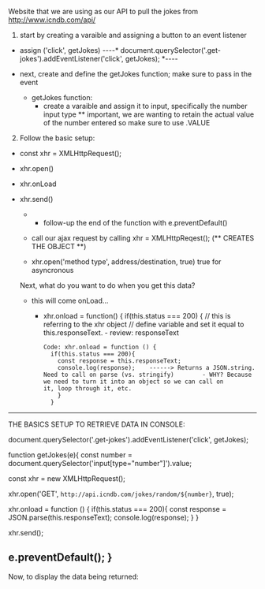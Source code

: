 
Website that we are using as our API to pull the jokes from
http://www.icndb.com/api/


1. start by creating a varaible and assigning a button to an event listener
- assign ('click', getJokes)
  ----*  document.querySelector('.get-jokes').addEventListener('click', getJokes);  *----

- next, create and define the getJokes function; make sure to pass in the event
  - getJokes function:
    - create a varaible and assign it to input, specifically the number input type
    ** important, we are wanting to retain the actual value of the number entered so make sure to use .VALUE
        

2. Follow the basic setup:
  - const xhr = XMLHttpRequest();
  - xhr.open()
  - xhr.onLoad
  - xhr.send()
    - - follow-up the end of the function with e.preventDefault()


    * call our ajax request by calling xhr = XMLHttpReqest(); (** CREATES THE OBJECT **)

    * xhr.open('method type', address/destination, true) true for asyncronous

    Next, what do you want to do when you get this data?
      - this will come onLoad... 
        - xhr.onload = function() {
            if(this.status === 200) { // this is referring to the xhr object
              // define variable and set it equal to this.responseText.
                  - review: responseText
              
              Code: xhr.onload = function () {
                if(this.status === 200){
                  const response = this.responseText;
                  console.log(response);    ------> Returns a JSON.string. Need to call on parse (vs. stringify)        - WHY? Because we need to turn it into an object so we can call on                     it, loop through it, etc.
                  }
                }   
-------------------------------------------------------------------------------------------------------
THE BASICS SETUP TO RETRIEVE DATA IN CONSOLE:


document.querySelector('.get-jokes').addEventListener('click', getJokes);

function getJokes(e){
  const number = document.querySelector('input[type="number"]').value; 
  
  const xhr = new XMLHttpRequest(); 

  xhr.open('GET', `http://api.icndb.com/jokes/random/${number}`, true);

  xhr.onload = function () {
    if(this.status === 200){
      const response = JSON.parse(this.responseText); 
      console.log(response);
    }
  }

  xhr.send();

  e.preventDefault();
}
-------------------------------------------------------------------------------------------------------

Now, to display the data being returned: 